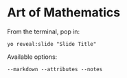 
# Art of Mathematics

From the terminal, pop in:

  ```yo reveal:slide "Slide Title"```

Available options:

 ```--markdown --attributes --notes```
